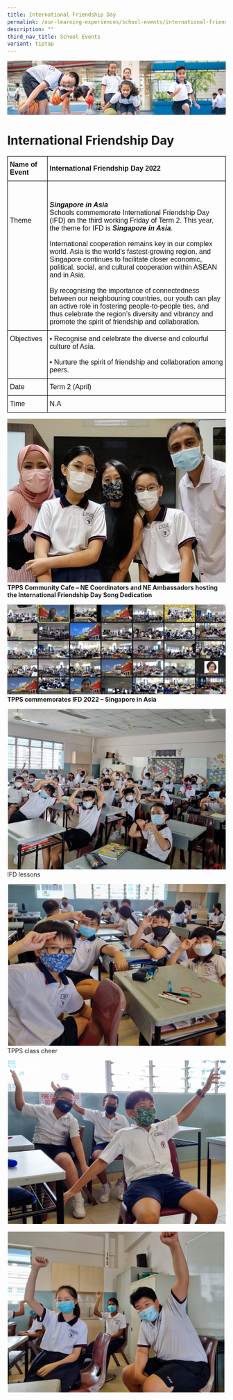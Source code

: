 ```yaml
---
title: International Friendship Day
permalink: /our-learning-experiences/school-events/international-friendship-day/
description: ""
third_nav_title: School Events
variant: tiptap
---
```

![](/images/Our%20Learning%20Experiences.jpg)

International Friendship Day&nbsp;
=============================

<style type="text/css">
.tg  {border-collapse:collapse;border-spacing:0;}
.tg td{border-color:black;border-style:solid;border-width:1px;font-family:Arial, sans-serif;font-size:14px;
  overflow:hidden;padding:10px 5px;word-break:normal;}
.tg th{border-color:black;border-style:solid;border-width:1px;font-family:Arial, sans-serif;font-size:14px;
  font-weight:normal;overflow:hidden;padding:10px 5px;word-break:normal;}
.tg .tg-k3ym{color:#121212;font-size:16px;text-align:left;vertical-align:middle}
.tg .tg-svcv{color:#121212;font-size:16px;font-weight:bold;text-align:left;vertical-align:top}
.tg .tg-3kg1{color:#121212;font-size:16px;font-weight:bold;text-align:left;vertical-align:middle}
.tg .tg-k7n2{color:#121212;font-size:16px;text-align:left;vertical-align:top}
</style>
<table class="tg">
<thead>
  <tr>
    <th class="tg-svcv">Name of Event</th>
    <th class="tg-3kg1">International Friendship Day 2022</th>
  </tr>
</thead>
<tbody>
  <tr>
    <td class="tg-k7n2"><br><br><br><br>Theme</td>
    <td class="tg-k7n2"><br><br><span style="font-weight:bold;font-style:italic">Singapore in Asia</span><br>Schools commemorate International Friendship Day (IFD) on the third working Friday of Term 2. This year, the theme for IFD is<span style="font-weight:bold;font-style:italic"> Singapore in Asia</span>.<br><br>International cooperation remains key in our complex world. Asia is the world’s fastest-growing region, and Singapore continues to facilitate closer economic, political, social, and cultural cooperation within ASEAN and in Asia.<br><br>By recognising the importance of connectedness between our neighbouring countries, our youth can play an active role in fostering people-to-people ties, and thus celebrate the region’s diversity and vibrancy and promote the spirit of friendship and collaboration. <br></td>
  </tr>
  <tr>
    <td class="tg-k7n2">Objectives</td>
    <td class="tg-k7n2">• Recognise and celebrate the diverse and colourful culture of Asia.<br><br>• Nurture the spirit of friendship and collaboration among peers.</td>
  </tr>
  <tr>
    <td class="tg-k7n2">Date</td>
    <td class="tg-k3ym">Term 2 (April)</td>
  </tr>
  <tr>
    <td class="tg-k7n2">Time</td>
    <td class="tg-k7n2"><span style="font-weight:normal;color:#121212">N.A</span></td>
  </tr>
</tbody>
</table>


![](/images/IFD1.png)
<b>TPPS Community Cafe – NE Coordinators and NE Ambassadors hosting the International Friendship Day Song Dedication</b>

![](/images/IFD2.png)
<b>TPPS commemorates IFD 2022 – Singapore in Asia</b>

![](/images/IFD3.png)
IFD lessons

![](/images/IFD4.png)
TPPS class cheer

![](/images/IFD5.png)

![](/images/IFD6.png)
